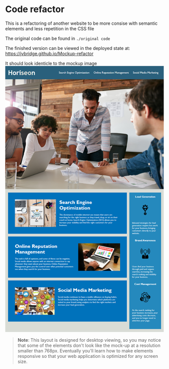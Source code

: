# Code refactor

This is a refactoring of another website to be more consise with semantic elements and less repetition in the CSS file

The original code can be found in `./original code`

The finished version can be viewed in the deployed state at: https://jvbridge.github.io/Mockup-refactor

It should look identicle to the mockup image
<img src="./assets/images/01-html-css-git-homework-demo.png"
alt="A mockup image of the website">

> **Note**: This layout is designed for desktop viewing, so you may notice that some of the elements don't look like the mock-up at a resolution smaller than 768px. Eventually you'll learn how to make elements responsive so that your web application is optimized for any screen size.
